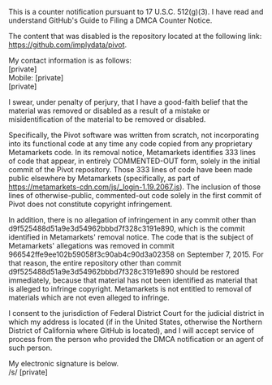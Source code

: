 This is a counter notification pursuant to 17 U.S.C. 512(g)(3). I have read
and understand GitHub's Guide to Filing a DMCA Counter Notice.

The content that was disabled is the repository located at the following
link: https://github.com/implydata/pivot.

My contact information is as follows:  
[private]  
Mobile: [private]  
[private]  

I swear, under penalty of perjury, that I have a good-faith belief that the
material was removed or disabled as a result of a mistake or
misidentification of the material to be removed or disabled.

Specifically, the Pivot software was written from scratch, not
incorporating into its functional code at any time any code copied from any
proprietary Metamarkets code. In its removal notice, Metamarkets
identifies 333 lines of code that appear, in entirely COMMENTED-OUT form,
solely in the initial commit of the Pivot repository. Those 333 lines of
code have been made public elsewhere by Metamarkets (specifically, as part
of  https://metamarkets-cdn.com/js/_login-1.19.2067.js). The inclusion of
those lines of otherwise-public, commented-out code solely in the first
commit of Pivot does not constitute copyright infringement.

In addition, there is no allegation of infringement in any commit other
than d9f525488d51a9e3d54962bbbd7f328c3191e890, which is the commit
identified in Metamarkets' removal notice. The code that is the subject of
Metamarkets' allegations was removed in commit
966542ffe9ee102b59058f3c90ab4c90d3a02358 on September 7, 2015. For that
reason, the entire repository other than commit
d9f525488d51a9e3d54962bbbd7f328c3191e890 should be restored immediately,
because that material has not been identified as material that is alleged
to infringe copyright. Metamarkets is not entitled to removal of materials
which are not even alleged to infringe.

I consent to the jurisdiction of Federal District Court for the judicial
district in which my address is located (if in the United States, otherwise
the Northern District of California where GitHub is located), and I will
accept service of process from the person who provided the DMCA
notification or an agent of such person.

My electronic signature is below.  
/s/ [private]
